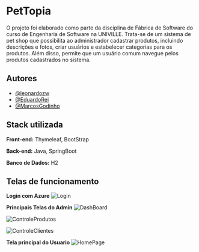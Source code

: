 # PetTopia

O projeto foi elaborado como parte da disciplina de Fábrica de Software do curso de Engenharia de Software na UNIVILLE. Trata-se de um sistema de pet shop que possibilita ao administrador cadastrar produtos, incluindo descrições e fotos, criar usuários e estabelecer categorias para os produtos. Além disso, permite que um usuário comum navegue pelos produtos cadastrados no sistema.


## Autores
- [@leonardozw](https://github.com/leonardozw)
- [@EduardoRei](https://github.com/EduardoRei)
- [@MarcosGodinho](https://github.com/MarcosGodinho)

## Stack utilizada

**Front-end:** Thymeleaf, BootStrap

**Back-end:** Java, SpringBoot

**Banco de Dados:** H2 


## Telas de funcionamento
**Login com Azure**
![Login]()

**Principais Telas do Admin**
![DashBoard]()

![ControleProdutos]()

![ControleClientes]()

**Tela principal do Usuario**
![HomePage]()
